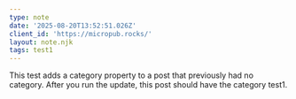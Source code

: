 ```yaml
---
type: note
date: '2025-08-20T13:52:51.026Z'
client_id: 'https://micropub.rocks/'
layout: note.njk
tags: test1
---
```

This test adds a category property to a post that previously had no category. After you run the update, this post should have the category test1.
